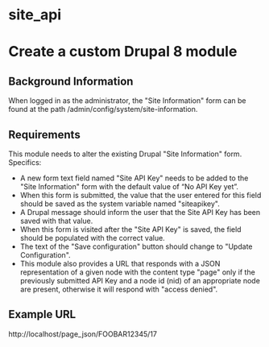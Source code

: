 # site_api

# Create a custom Drupal 8 module

## Background Information

When logged in as the administrator, the "Site Information" form can be found at the path /admin/config/system/site-information.

## Requirements

This module needs to alter the existing Drupal "Site Information" form. Specifics:

* A new form text field named "Site API Key" needs to be added to the "Site Information" form with the default value of “No API Key yet”.
* When this form is submitted, the value that the user entered for this field should be saved as the system variable named "siteapikey".
* A Drupal message should inform the user that the Site API Key has been saved with that value.
* When this form is visited after the "Site API Key" is saved, the field should be populated with the correct value.
* The text of the "Save configuration" button should change to "Update Configuration".
* This module also provides a URL that responds with a JSON representation of a given node with the content type "page" only if the previously submitted API Key and a node id (nid) of an appropriate node are present, otherwise it will respond with "access denied".

## Example URL

http://localhost/page_json/FOOBAR12345/17
